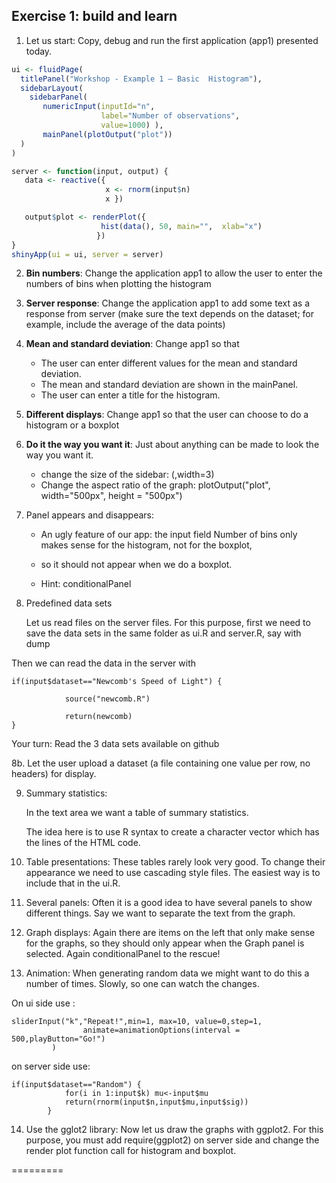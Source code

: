 ## Exercise 1: build and learn

1. Let us start: Copy, debug and run the first application (app1)
presented today.

```R
ui <- fluidPage(
  titlePanel("Workshop - Example 1 – Basic  Histogram"),
  sidebarLayout(
    sidebarPanel(
       numericInput(inputId="n",
                    label="Number of observations",
                    value=1000) ),  
       mainPanel(plotOutput("plot"))
  )
)

server <- function(input, output) {
   data <- reactive({
                     x <- rnorm(input$n)
                     x })

   output$plot <- renderPlot({
         	        hist(data(), 50, main="",  xlab="x")
                   })
}
shinyApp(ui = ui, server = server)
```

2. **Bin numbers**: Change the application app1 to allow the user to enter
the numbers of bins when plotting the histogram

3. **Server response**: Change the application app1 to add some text as a
response from server (make sure the text depends on the dataset; for
example, include the average of the data points)

4. **Mean and standard deviation**: Change app1 so that

    - The user can enter different values for the mean and standard deviation. 
    - The mean and standard deviation are shown in the mainPanel.
    - The user can enter a title for the histogram.

5. **Different displays**: Change app1 so that the user can choose to do a
histogram or a boxplot

6. **Do it the way you want it**: Just about anything can be made to look
the way you want it.

    - change the size of the sidebar: (,width=3)
    - Change the aspect ratio of the graph:
      plotOutput("plot", width="500px", height = "500px")

7. Panel appears and disappears:

    - An ugly feature of our app: the input field Number of bins only makes
sense for the histogram, not for the boxplot,

    - so it should not appear when we do a boxplot.

    - Hint: conditionalPanel


8. Predefined data sets

    Let us read files on the server files. For this purpose, first we need
to save the data sets in the same folder as ui.R and server.R, say
with dump

Then we can read the data in the server with

```
if(input$dataset=="Newcomb's Speed of Light") {

            source("newcomb.R")

            return(newcomb)
}
```
 
Your turn: Read the 3 data sets available on github


8b. Let the user upload a dataset (a file containing one value per row,
no headers) for display.

9. Summary statistics:

    In the text area we want a table of summary statistics.

    The idea here is to use R syntax to create a character vector which
has the lines of the HTML code.


10. Table presentations: These tables rarely look very good. To change
their appearance we need to use cascading style files. The easiest way
is to include that in the ui.R.


11. Several panels: Often it is a good idea to have several panels to
show different things. Say we want to separate the text from the
graph.

 

12. Graph displays: Again there are items on the left that only make
sense for the graphs, so they should only appear when the Graph panel
is selected. Again conditionalPanel to the rescue!

 

13. Animation: When generating random data we might want to do this a
number of times. Slowly, so one can watch the changes.

On ui side use :

```
sliderInput("k","Repeat!",min=1, max=10, value=0,step=1,
                animate=animationOptions(interval = 500,playButton="Go!")
         )
````

on server side use:

```
if(input$dataset=="Random") {
            for(i in 1:input$k) mu<-input$mu
            return(rnorm(input$n,input$mu,input$sig))
        } 
```

14. Use the gglot2 library: Now let us draw the graphs with ggplot2. For
this purpose, you must add require(ggplot2) on server side and change
the render plot function call for histogram and boxplot.

 
=========
 
